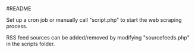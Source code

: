 #README

Set up a cron job or manually call "script.php" to start the web scraping process.

RSS feed sources can be added/removed by modifying "sourcefeeds.php" in the scripts folder.